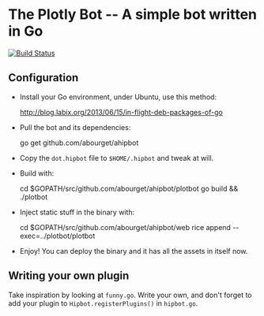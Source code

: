 # The Plotly Bot -- A simple bot written in Go

[![Build Status](https://drone.io/github.com/abourget/ahipbot/status.png)](https://drone.io/github.com/abourget/ahipbot/latest)


## Configuration

* Install your Go environment, under Ubuntu, use this method:

    http://blog.labix.org/2013/06/15/in-flight-deb-packages-of-go

* Pull the bot and its dependencies:

    go get github.com/abourget/ahipbot

* Copy the `dot.hipbot` file to `$HOME/.hipbot` and tweak at will.

* Build with:

    cd $GOPATH/src/github.com/abourget/ahipbot/plotbot
    go build && ./plotbot

* Inject static stuff in the binary with:

    cd $GOPATH/src/github.com/abourget/ahipbot/web
    rice append --exec=../plotbot/plotbot

* Enjoy! You can deploy the binary and it has all the assets in itself now.


## Writing your own plugin

Take inspiration by looking at `funny.go`.  Write your own, and don't forget to
add your plugin to `Hipbot.registerPlugins()` in `hipbot.go`.
